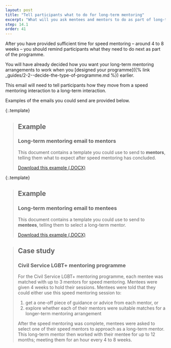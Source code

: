 ```yaml
---
layout: post
title: "Tell participants what to do for long-term mentoring"
excerpt: "What will you ask mentees and mentors to do as part of long-term mentoring?"
step: 14.1
order: 41
---
```


After you have provided sufficient time for speed mentoring – around 4 to 8 weeks – you should remind participants what they need to do next as part of the programme. 

You will have already decided how you want your long-term mentoring arrangements to work when you [designed your programme]({% link _guides/2-2--decide-the-type-of-programme.md %}) earlier.

This email will need to tell participants how they move from a speed mentoring interaction to a long-term interaction. 

Examples of the emails you could send are provided below. 

{:.template}
> ## Example
> ### Long-term mentoring email to mentors
> 
> This document contains a template you could use to send to **mentors**, telling them what to expect after speed mentoring has concluded.
> 
> <a href="/documents/example-mentee-long-term-mentoring-email.docx" title="Download an example mentee long-term mentoring email" class="button button--no-margin">Download this example (.DOCX)</a>

{:.template}
> ## Example
> ### Long-term mentoring email to mentees
> 
> This document contains a template you could use to send to **mentees**, telling them to select a long-term mentor.
> 
> <a href="/documents/example-mentor-long-term-mentoring-email.docx" title="Download an example mentee long-term mentoring email" class="button button--no-margin">Download this example (.DOCX)</a>

> ## Case study
> ### Civil Service LGBT+ mentoring programme
> 
> For the Civil Service LGBT+ mentoring programme, each mentee was matched with up to 3 mentors for speed mentoring. Mentees were given 4 weeks to hold their sessions. Mentees were told that they could either use this speed mentoring session to:
> 
> 1. get a one-off piece of guidance or advice from each mentor, or
> 2. explore whether each of their mentors were suitable matches for a longer-term mentoring arrangement
> 
> After the speed mentoring was complete, mentees were asked to select one of their speed mentors to approach as a long-term mentor. This long-term mentor then worked with their mentee for up to 12 months; meeting them for an hour every 4 to 8 weeks.